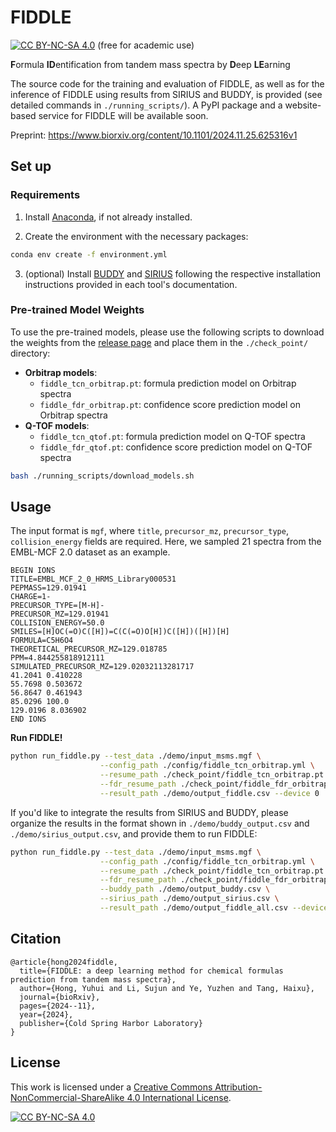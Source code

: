 # FIDDLE

[![CC BY-NC-SA 4.0][cc-by-nc-sa-shield]][cc-by-nc-sa] (free for academic use) 

**F**ormula **ID**entification from tandem mass spectra by **D**eep **LE**arning

The source code for the training and evaluation of FIDDLE, as well as for the inference of FIDDLE using results from SIRIUS and BUDDY, is provided (see detailed commands in `./running_scripts/`). A PyPI package and a website-based service for FIDDLE will be available soon. 

Preprint: https://www.biorxiv.org/content/10.1101/2024.11.25.625316v1

## Set up

### Requirements

1. Install [Anaconda](https://docs.anaconda.com/anaconda/install/), if not already installed.

2. Create the environment with the necessary packages:

```bash
conda env create -f environment.yml
```

3. (optional) Install [BUDDY](https://github.com/Philipbear/msbuddy) and [SIRIUS](https://v6.docs.sirius-ms.io/) following the respective installation instructions provided in each tool's documentation. 

### Pre-trained Model Weights

To use the pre-trained models, please use the following scripts to download the weights from the [release page](https://github.com/JosieHong/FIDDLE/releases/tag/v1.0.0) and place them in the `./check_point/` directory:

- **Orbitrap models**:
  - `fiddle_tcn_orbitrap.pt`: formula prediction model on Orbitrap spectra
  - `fiddle_fdr_orbitrap.pt`: confidence score prediction model on Orbitrap spectra
- **Q-TOF models**:
  - `fiddle_tcn_qtof.pt`: formula prediction model on Q-TOF spectra
  - `fiddle_fdr_qtof.pt`: confidence score prediction model on Q-TOF spectra

```bash
bash ./running_scripts/download_models.sh
```

## Usage

The input format is `mgf`, where `title`, `precursor_mz`, `precursor_type`, `collision_energy` fields are required. Here, we sampled 21 spectra from the EMBL-MCF 2.0 dataset as an example.

```mgf
BEGIN IONS
TITLE=EMBL_MCF_2_0_HRMS_Library000531
PEPMASS=129.01941
CHARGE=1-
PRECURSOR_TYPE=[M-H]-
PRECURSOR_MZ=129.01941
COLLISION_ENERGY=50.0
SMILES=[H]OC(=O)C([H])=C(C(=O)O[H])C([H])([H])[H]
FORMULA=C5H6O4
THEORETICAL_PRECURSOR_MZ=129.018785
PPM=4.844255818912111
SIMULATED_PRECURSOR_MZ=129.02032113281717
41.2041 0.410228
55.7698 0.503672
56.8647 0.461943
85.0296 100.0
129.0196 8.036902
END IONS
```

**Run FIDDLE!**

```bash
python run_fiddle.py --test_data ./demo/input_msms.mgf \
                    --config_path ./config/fiddle_tcn_orbitrap.yml \
                    --resume_path ./check_point/fiddle_tcn_orbitrap.pt \
                    --fdr_resume_path ./check_point/fiddle_fdr_orbitrap.pt \
                    --result_path ./demo/output_fiddle.csv --device 0
```

If you'd like to integrate the results from SIRIUS and BUDDY, please organize the results in the format shown in `./demo/buddy_output.csv` and `./demo/sirius_output.csv`, and provide them to run FIDDLE:

```bash
python run_fiddle.py --test_data ./demo/input_msms.mgf \
                    --config_path ./config/fiddle_tcn_orbitrap.yml \
                    --resume_path ./check_point/fiddle_tcn_orbitrap.pt \
                    --fdr_resume_path ./check_point/fiddle_fdr_orbitrap.pt \
                    --buddy_path ./demo/output_buddy.csv \
                    --sirius_path ./demo/output_sirius.csv \
                    --result_path ./demo/output_fiddle_all.csv --device 0
```

## Citation

```
@article{hong2024fiddle,
  title={FIDDLE: a deep learning method for chemical formulas prediction from tandem mass spectra},
  author={Hong, Yuhui and Li, Sujun and Ye, Yuzhen and Tang, Haixu},
  journal={bioRxiv},
  pages={2024--11},
  year={2024},
  publisher={Cold Spring Harbor Laboratory}
}
```

## License

This work is licensed under a
[Creative Commons Attribution-NonCommercial-ShareAlike 4.0 International License][cc-by-nc-sa].

[![CC BY-NC-SA 4.0][cc-by-nc-sa-image]][cc-by-nc-sa]

[cc-by-nc-sa]: http://creativecommons.org/licenses/by-nc-sa/4.0/
[cc-by-nc-sa-image]: https://licensebuttons.net/l/by-nc-sa/4.0/88x31.png
[cc-by-nc-sa-shield]: https://img.shields.io/badge/License-CC%20BY--NC--SA%204.0-lightgrey.svg

